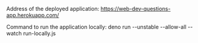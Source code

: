 Address of the deployed application: https://web-dev-questions-app.herokuapp.com/

Command to run the application locally:
deno run --unstable --allow-all --watch run-locally.js


